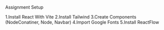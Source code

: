 Assignment Setup

1.Install React With Vite
2.Install Tailwind
3.Create Components (NodeConatiner, Node, Navbar)
4.Import Google Fonts
5.Install ReactFlow